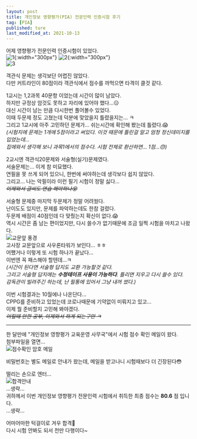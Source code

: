 ```yaml
---
layout: post
title: 개인정보 영향평가(PIA) 전문인력 인증시험 후기
tag: [PIA]
published: ture
last_modified_at: 2021-10-13
---
```


어제 영향평가 전문인력 인증시험이 있었다.  
![1](../../img/2021-09-12-PIA%20expert%20certification%20exam%20review/1.jpg){:width="300px"}
![2](../../img/2021-09-12-PIA%20expert%20certification%20exam%20review/2.jpg){:width="300px"}  
![3](../../img/2021-09-12-PIA%20expert%20certification%20exam%20review/3.jpg)  

객관식 문제는 생각보단 어렵진 않았다.  
다만 커트라인이 80점이라 객관식에서 점수를 까먹으면 타격이 클것 같다.  


1교시는 1,2과목 40문항 이었는데 시간이 많이 남았다.  
하지만 규정상 암것도 못하고 자리에 있어야 했다...😑  
대신 시간이 남는 만큼 다시한번 풀어볼수 있었다.  
이때 두문제 정도 고쳤는데 덕분에 맞았을지 틀렸을지는... ㅋ  
그리고 1교시에 아주 고민하던 문제가... 쉬는시간에 확인해 봤는데 틀렸다.😱  
_(시험지에 문제는 1개에 5점이라고 써있다. 이것 때문에 틀린걸 알고 엄청 정신데미지를 입었는데..._   
_집에와서 생각해 보니 과목1에서의 점수다. 시험 전체로 환산하면... 1점...😓)_  

2교시엔 객관식20문제와 서술형(실기)문제였다.  
서술문제는... 이게 참 미묘했다.  
연필을 못 쓰게 되어 있으니, 한번에 써야하는데 생각보다 쉽지 않았다.  
그리고... 나는 악필이라 이런 필기 시험이 정말 싫다...  
~~_이제와서 글씨도 연습 해야하나😵_~~   

서술형 문제중 마지막 두문제가 정말 어려웠다.  
난이도도 있지만, 문제를 파악하는데도 한참 걸렸다.  
두문제 배점이 40점인데 다 맞췄는지 확신이 없다.😱  
역시 시간은 좀 남는 편이었지만, 다시 쓸수가 없기때문에 조금 일찍 시험을 마치고 나왔다.  
![교문앞 풍경](../../img/2021-09-12-PIA%20expert%20certification%20exam%20review/4.jpg)  
고사장 교문앞으로 사우론타워가 보인다... ㅎㅎ  
어쨌거나 이렇게 또 시험 하나가 끝났다...  
이번엔 꼭 패스해야 할텐데...ㅋ  
_(시간이 된다면 서술형 답지도 교환 가능할것 같다._  
_그리고 서술형 답지에는 **수정테이프 사용이 가능하다**. 틀리면 지우고 다시 쓸수 있다._  
_감독관이 빌려주긴 하는데, 난 필통에 있어서 그냥 내꺼 썼다.)_

이번 시험결과는 10월에나 나온단다...  
CPPG를 준비하고 있었는데 코로나때문에 기약없이 미뤄지고 있고...  
이제 뭘 준비할지 고민해 봐야겠다.  
~~_어릴때 안한 공부, 이제와서 하게 되는구만 ㅋ_~~  

-------------

한 달만에 "개인정보 영향평가 교육운영 사무국"에서 시험 점수 확인 메일이 왔다.  
첨부파일을 열면...  
![점수확인 암호 메일](../../img/2021-09-12-PIA%20expert%20certification%20exam%20review/2021-10-13-17-58-46.png)  

비밀번호는 별도 메일로 안내가 왔는데, 메일을 받고나니 시험때보다 더 긴장된다😳  

떨리는 손으로 엔터...  
![합격안내](../../img/2021-09-12-PIA%20expert%20certification%20exam%20review/2021-10-13-18-01-27.png)  
...생략...  
귀하께서 이번 개인정보 영향평가 전문인력 시험에서 취득한 최종 점수는  **80.6** 점 입니다.  
...생략...  

어마어마한 턱걸이로 겨우 합격🤣  
다시 시험 안봐도 되서 천만 다행이다~  

